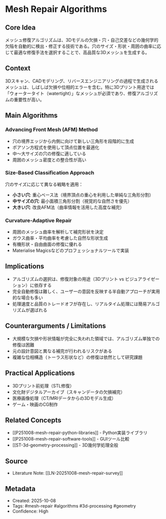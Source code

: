 # Mesh Repair Algorithms

## Core Idea
メッシュ修復アルゴリズムは、3Dモデルの欠損・穴・自己交差などの幾何学的欠陥を自動的に検出・修正する技術である。穴のサイズ・形状・周囲の曲率に応じて最適な修復手法を選択することで、高品質な3Dメッシュを生成する。

## Context
3Dスキャン、CADモデリング、リバースエンジニアリングの過程で生成されるメッシュは、しばしば欠損や位相的エラーを含む。特に3Dプリント用途では「ウォータータイト（watertight）」なメッシュが必須であり、修復アルゴリズムの重要性が高い。

## Main Algorithms

### Advancing Front Mesh (AFM) Method
- 穴の境界エッジから内側に向けて新しい三角形を段階的に生成
- ポアソン方程式を使用して頂点位置を最適化
- 中〜大サイズの穴の修復に適している
- 周囲のメッシュ密度との整合性が高い

### Size-Based Classification Approach
穴のサイズに応じて異なる戦略を適用：
- **小さい穴**: 重心ベース法（境界頂点の重心を利用した単純な三角形分割）
- **中サイズの穴**: 最小面積三角形分割（視覚的な自然さを優先）
- **大きい穴**: 改良AFM法（曲率情報を活用した高度な補完）

### Curvature-Adaptive Repair
- 周囲のメッシュ曲率を解析して補完形状を決定
- ガウス曲率・平均曲率を考慮した自然な形状生成
- 有機形状・自由曲面の修復に優れる
- Materialise Magicsなどのプロフェッショナルツールで実装

## Implications
- アルゴリズムの選択は、修復対象の用途（3Dプリント vs ビジュアライゼーション）に依存する
- 完全自動修復は難しく、ユーザーの意図を反映する半自動アプローチが実用的な場合も多い
- 処理速度と品質のトレードオフが存在し、リアルタイム処理には簡易アルゴリズムが選ばれる

## Counterarguments / Limitations
- 大規模な欠損や形状情報が完全に失われた領域では、アルゴリズム単独での修復は困難
- 元の設計意図と異なる補完が行われるリスクがある
- 複雑な位相構造（トーラス形状など）の修復は依然として研究課題

## Practical Applications
- 3Dプリント前処理（STL修復）
- 文化財デジタルアーカイブ（スキャンデータの欠損補完）
- 医療画像処理（CT/MRIデータからの3Dモデル生成）
- ゲーム・映画のCG制作

## Related Concepts
- [[P251008-mesh-repair-python-libraries]] - Python実装ライブラリ
- [[P251008-mesh-repair-software-tools]] - GUIツール比較
- [[ST-3d-geometry-processing]] - 3D幾何学処理全般

## Source
- Literature Note: [[LN-20251008-mesh-repair-survey]]

## Metadata
- Created: 2025-10-08
- Tags: #mesh-repair #algorithms #3d-processing #geometry
- Confidence: High
